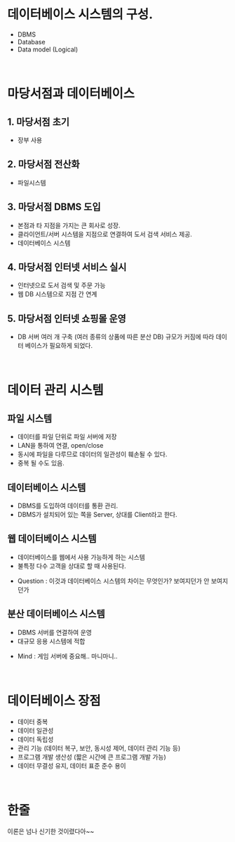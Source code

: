 # 데이터베이스 시스템의 구성.
- DBMS
- Database
- Data model (Logical)

<br>

# 마당서점과 데이터베이스
## 1. 마당서점 초기
- 장부 사용

## 2. 마당서점 전산화
- 파일시스템

## 3. 마당서점 DBMS 도입
- 본점과 타 지점을 가지는 큰 회사로 성장.
- 클라이언트/서버 시스템을 지점으로 연결하여 도서 검색 서비스 제공.
- 데이터베이스 시스템

## 4. 마당서점 인터넷 서비스 실시
- 인터넷으로 도서 검색 및 주문 가능
- 웹 DB 시스템으로 지점 간 연계

## 5. 마당서점 인터넷 쇼핑몰 운영
- DB 서버 여러 개 구축 (여러 종류의 상품에 따른 분산 DB)
규모가 커짐에 따라 데이터 베이스가 필요하게 되었다.

<br>

# 데이터 관리 시스템
## 파일 시스템
- 데이터를 파일 단위로 파일 서버에 저장
- LAN을 통하여 연결, open/close
- 동시에 파일을 다루므로 데이터의 일관성이 훼손될 수 있다.
- 중복 될 수도 있음.

## 데이터베이스 시스템
- DBMS를 도입하여 데이터를 통환 관리.
- DBMS가 설치되어 있는 쪽을 Server, 상대를 Client라고 한다.

## 웹 데이터베이스 시스템
- 데이터베이스를 웹에서 사용 가능하게 하는 시스템
- 불특정 다수 고객을 상대로 할 때 사용된다.
+ Question : 이것과 데이터베이스 시스템의 차이는 무엇인가? 보여지던가 안 보여지던가

## 분산 데이터베이스 시스템
- DBMS 서버를 연결하여 운영
- 대규모 응용 시스템에 적합
+ Mind : 게임 서버에 중요해.. 마니마니..

<br>

# 데이터베이스 장점
- 데이터 중복
- 데이터 일관성
- 데이터 독립성
- 관리 기능 (데이터 복구, 보안, 동시성 제어, 데이터 관리 기능 등)
- 프로그램 개발 생산성 (짧은 시간에 큰 프로그램 개발 가능)
- 데이터 무결성 유지, 데이터 표준 준수 용이

<br>

# 한줄
이론은 넘나 신기한 것이렸다아~~